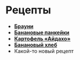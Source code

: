 # Рецепты

- [**Брауни**](brownie.md)
- [**Банановые панкейки**](banana_pancakes.md)
- [**Картофель «Айдахо»**](potatoes_idaho.md)
- [**Банановый хлеб**](banana_bread.md)
- Какой-то новый рецепт
